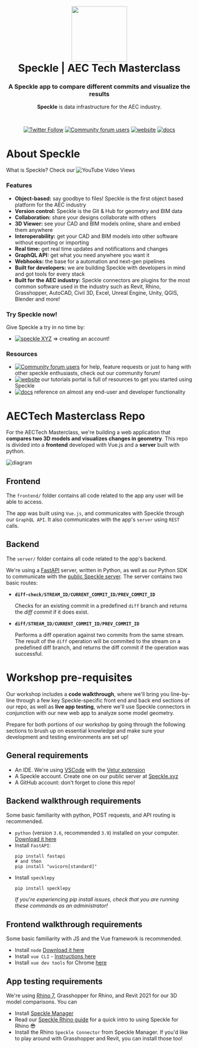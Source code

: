 <h1 align="center">
  <img src="https://user-images.githubusercontent.com/2679513/131189167-18ea5fe1-c578-47f6-9785-3748178e4312.png" width="150px"/><br/>
  Speckle | AEC Tech Masterclass
</h1>
<h3 align="center">
    A Speckle app to compare different commits and visualize the results
</h3>
<p align="center"><b>Speckle</b> is data infrastructure for the AEC industry.</p><br/>

<p align="center"><a href="https://twitter.com/SpeckleSystems"><img src="https://img.shields.io/twitter/follow/SpeckleSystems?style=social" alt="Twitter Follow"></a> <a href="https://speckle.community"><img src="https://img.shields.io/discourse/users?server=https%3A%2F%2Fspeckle.community&amp;style=flat-square&amp;logo=discourse&amp;logoColor=white" alt="Community forum users"></a> <a href="https://speckle.systems"><img src="https://img.shields.io/badge/https://-speckle.systems-royalblue?style=flat-square" alt="website"></a> <a href="https://speckle.guide/dev/"><img src="https://img.shields.io/badge/docs-speckle.guide-orange?style=flat-square&amp;logo=read-the-docs&amp;logoColor=white" alt="docs"></a></p>

# About Speckle

What is Speckle? Check our ![YouTube Video Views](https://img.shields.io/youtube/views/B9humiSpHzM?label=Speckle%20in%201%20minute%20video&style=social)

### Features

- **Object-based:** say goodbye to files! Speckle is the first object based platform for the AEC industry
- **Version control:** Speckle is the Git & Hub for geometry and BIM data
- **Collaboration:** share your designs collaborate with others
- **3D Viewer:** see your CAD and BIM models online, share and embed them anywhere
- **Interoperability:** get your CAD and BIM models into other software without exporting or importing
- **Real time:** get real time updates and notifications and changes
- **GraphQL API:** get what you need anywhere you want it
- **Webhooks:** the base for a automation and next-gen pipelines
- **Built for developers:** we are building Speckle with developers in mind and got tools for every stack
- **Built for the AEC industry:** Speckle connectors are plugins for the most common software used in the industry such as Revit, Rhino, Grasshopper, AutoCAD, Civil 3D, Excel, Unreal Engine, Unity, QGIS, Blender and more!

### Try Speckle now!

Give Speckle a try in no time by:

- [![speckle XYZ](https://img.shields.io/badge/https://-speckle.xyz-0069ff?style=flat-square&logo=hackthebox&logoColor=white)](https://speckle.xyz) ⇒ creating an account!


### Resources

- [![Community forum users](https://img.shields.io/badge/community-forum-green?style=for-the-badge&logo=discourse&logoColor=white)](https://speckle.community) for help, feature requests or just to hang with other speckle enthusiasts, check out our community forum!
- [![website](https://img.shields.io/badge/tutorials-speckle.systems-royalblue?style=for-the-badge&logo=youtube)](https://speckle.systems) our tutorials portal is full of resources to get you started using Speckle
- [![docs](https://img.shields.io/badge/docs-speckle.guide-orange?style=for-the-badge&logo=read-the-docs&logoColor=white)](https://speckle.guide/dev/) reference on almost any end-user and developer functionality

# AECTech Masterclass Repo

For the AECTech Masterclass, we're building a web application that **compares two 3D models and visualizes changes in geometry**. This repo is divided into a **frontend** developed with Vue.js and a **server** built with python.

![diagram](https://user-images.githubusercontent.com/16748799/140319019-4ff437c6-21b6-4d13-a50f-c6b0f8eaa982.png)

## Frontend

The `frontend/` folder contains all code related to the app any user will be able to access.

The app was built using `Vue.js`, and communicates with Speckle through our `GraphQL API`. It also communicates with the app's `server` using `REST` calls.

## Backend

The `server/` folder contains all code related to the app's backend.

We're using a [FastAPI](https://link) server, written in Python, as well as our Python SDK to communicate with the [public Speckle server](https://speckle.xyz). The server contains two basic routes:

- **`diff-check/STREAM_ID/CURRENT_COMMIT_ID/PREV_COMMIT_ID`**
  
  Checks for an existing commit in a predefined `diff` branch and returns the _diff commit_ if it does exist.

- **`diff/STREAM_ID/CURRENT_COMMIT_ID/PREV_COMMIT_ID`**
  
  Performs a diff operation against two commits from the same stream. The result of the `diff` operation will be commited to the stream on a predefined diff branch, and returns the diff commit if the operation was successful.

# Workshop pre-requisites

Our workshop includes a **code walkthrough**, where we'll bring you line-by-line through a few key Speckle-specific front end and back end sections of our repo, as well as **live app testing**, where we'll use Speckle connectors in conjunction with our new web app to analyze some model geometry.

Prepare for both portions of our workshop by going through the following sections to brush up on essential knowledge and make sure your development and testing environments are set up!

## General requirements

- An IDE. We're using [VSCode](https://code.visualstudio.com/download) with the [Vetur extension](https://marketplace.visualstudio.com/items?itemName=octref.vetur)
- A Speckle account. Create one on our public server at [Speckle.xyz](https://speckle.xyz)
- A GitHub account: don't forget to clone this repo!

## Backend walkthrough requirements

Some basic familiarity with python, POST requests, and API routing is recommended.

- `python` (version `3.6`, recommended `3.9`) installed on your computer. [Download it here](https://www.python.org/downloads/)
- Install `FastAPI`:
  ```shell
  pip install fastapi
  # and then
  pip install "uvicorn[standard]"
  ```
- Install `specklepy`
  ```shell
  pip install specklepy
  ```
  *If you're experiencing pip install issues, check that you are running these commands as an administrator!*
  
## Frontend walkthrough requirements

Some basic familiarity with JS and the Vue framework is recommended.

- Install `node` [Download it here](https://nodejs.org/en/download/)
- Install `vue CLI` - [Instructions here](https://cli.vuejs.org/guide/installation.html)
- Install `vue dev tools` for Chrome [here](https://chrome.google.com/webstore/detail/vuejs-devtools/nhdogjmejiglipccpnnnanhbledajbpd)

## App testing requirements

We're using [Rhino 7](https://www.rhino3d.com/download/), Grasshopper for Rhino, and Revit 2021 for our 3D model comparisons. You can 

- Install [Speckle Manager](https://speckle.guide/user/manager.html)
- Read our [Speckle Rhino guide](https://speckle.guide/user/rhino.html) for a quick intro to using Speckle for Rhino 😎
- Install the Rhino `Speckle Connector` from Speckle Manager. If you'd like to play around with Grasshopper and Revit, you can install those too!
